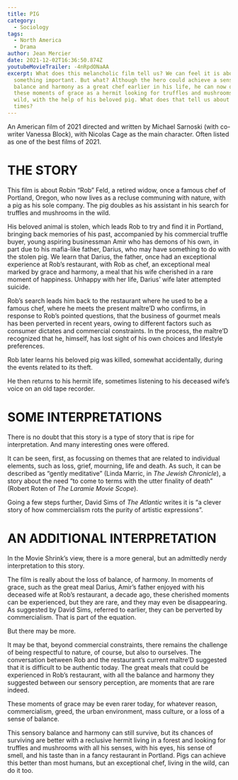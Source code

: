```yaml
---
title: PIG
category:
  - Sociology
tags:
  - North America
  - Drama
author: Jean Mercier
date: 2021-12-02T16:36:50.874Z
youtubeMovieTrailer: -4nRpdONaAA
excerpt: What does this melancholic film tell us? We can feel it is about
  something important. But what? Although the hero could achieve a sense of
  balance and harmony as a great chef earlier in his life, he can now only find
  these moments of grace as a hermit looking for truffles and mushrooms in the
  wild, with the help of his beloved pig. What does that tell us about our
  times?
---
```

An American film of 2021 directed and written by Michael Sarnoski (with co-writer Vanessa Block), with Nicolas Cage as the main character. Often listed as one of the best films of 2021.

# THE STORY

This film is about Robin “Rob” Feld, a retired widow, once a famous chef of Portland, Oregon, who now lives as a recluse communing with nature, with a pig as his sole company. The pig doubles as his assistant in his search for truffles and mushrooms in the wild.

His beloved animal is stolen, which leads Rob to try and find it in Portland, bringing back memories of his past, accompanied by his commercial truffle buyer, young aspiring businessman Amir who has demons of his own, in part due to his mafia-like father, Darius, who may have something to do with the stolen pig. We learn that Darius, the father, once had an exceptional experience at Rob’s restaurant, with Rob as chef, an exceptional meal marked by grace and harmony, a meal that his wife cherished in a rare moment of happiness. Unhappy with her life, Darius’ wife later attempted suicide.

Rob’s search leads him back to the restaurant where he used to be a famous chef, where he meets the present maître’D who confirms, in response to Rob’s pointed questions, that the business of gourmet meals has been perverted in recent years, owing to different factors such as consumer dictates and commercial constraints. In the process, the maître’D recognized that he, himself, has lost sight of his own choices and lifestyle preferences.

Rob later learns his beloved pig was killed, somewhat accidentally, during the events related to its theft.

He then returns to his hermit life, sometimes listening to his deceased wife’s voice on an old tape recorder.

# SOME INTERPRETATIONS

There is no doubt that this story is a type of story that is ripe for interpretation. And many interesting ones were offered.

It can be seen, first, as focussing on themes that are related to individual elements, such as loss, grief, mourning, life and death. As such, it can be described as “gently meditative” (Linda Marric, in *The Jewish Chronicle*), a story about the need “to come to terms with the utter finality of death” (Robert Roten of *The Laramie Movie Scope*).

Going a few steps further, David Sims of *The Atlantic* writes it is “a clever story of how commercialism rots the purity of artistic expressions”.

# AN ADDITIONAL INTERPRETATION

In the Movie Shrink’s view, there is a more general, but an admittedly nerdy interpretation to this story.

The film is really about the loss of balance, of harmony. In moments of grace, such as the great meal Darius, Amir’s father enjoyed with his deceased wife at Rob’s restaurant, a decade ago, these cherished moments can be experienced, but they are rare, and they may even be disappearing. As suggested by David Sims, referred to earlier, they can be perverted by commercialism. That is part of the equation.

But there may be more.

It may be that, beyond commercial constraints, there remains the challenge of being respectful to nature, of course, but also to ourselves. The conversation between Rob and the restaurant’s current maître’D suggested that it is difficult to be authentic today. The great meals that could be experienced in Rob’s restaurant, with all the balance and harmony they suggested between our sensory perception, are moments that are rare indeed.

These moments of grace may be even rarer today, for whatever reason, commercialism, greed, the urban environment, mass culture, or a loss of a sense of balance.

This sensory balance and harmony can still survive, but its chances of surviving are better with a reclusive hermit living in a forest and looking for truffles and mushrooms with all his senses, with his eyes, his sense of smell, and his taste than in a fancy restaurant in Portland. Pigs can achieve this better than most humans, but an exceptional chef, living in the wild, can do it too.